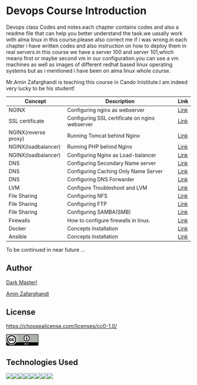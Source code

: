 
# Devops Course Introduction
<p>Devops class Codes and notes.each chapter contains codes and also a readme file that can help you better understand the task.we uasally work with alma linux in this course.please also correct me if i was wrong.in each chapter i have written codes and also instruction on how to deploy them in real servers.in this course we have a server 100 and server 101,which means first or maybe second vm in our configuration.you can use a vm machines as well as images of different redhat based linux operating systems but as i mentioned i have been on alma linux whole course.</p>
<p>Mr.Amin Zafarghandi is teaching this course in Cando Inistitute.I am indeed very lucky to be his student!</p>
 

 | Concept  | Description  | Link  |
 | ---  | ---  | --  |
 | NGINX  | Configuring  nginx as webserver |<a href="https://github.com/pakoti/Devops_Course/tree/main/1.NGINX/1.Simple_WebServer">Link</a> |
 | SSL certificate  | Configuring SSL certificate on nginx webserver  |<a href="https://github.com/pakoti/Devops_Course/tree/main/1.NGINX/2.Configuring_SSL">Link</a> |
 | NGINX(reverse proxy) | Running Tomcat behind Nginx |<a href="https://github.com/pakoti/Devops_Course/tree/main/1.NGINX/3.Tomcat_Behind_nginx">Link</a> |
 | NGINX(loadbalancer)  | Running PHP behind Nginx  |<a href="https://github.com/pakoti/Devops_Course/tree/main/1.NGINX/4.Load_Balancer">Link</a> |
 | NGINX(loadbalancer)  | Configuring Nginx as Load-balancer  |<a href="https://github.com/pakoti/Devops_Course/tree/main/1.NGINX/5.php-nginx">Link</a> |
 | DNS  | Configuring Secondary Name server  |<a href="https://github.com/pakoti/Devops_Course/tree/main/2.DNS_Concepts">Link</a> |
 | DNS  | Configuring Caching Only Name Server  |<a href="https://github.com/pakoti/Devops_Course/tree/main/2.DNS_Concepts">Link</a> |
 | DNS  | Configuring DNS Forwarder  |<a href="https://github.com/pakoti/Devops_Course/tree/main/2.DNS_Concepts">Link</a> |
 | LVM  | Configure Troubleshoot and LVM  |<a href="https://github.com/pakoti/Devops_Course/tree/main/3.Configuring%20LVM">Link</a> |
 | File Sharing   | Configuring NFS  |<a href="https://github.com/pakoti/Devops_Course/tree/main/4.File%20Sharing">Link</a>  |
 | File Sharing   | Configuring FTP  |<a href="https://github.com/pakoti/Devops_Course/tree/main/4.File%20Sharing">Link</a>  |
 | File Sharing   | Configuring SAMBA(SMB)  |<a href="https://github.com/pakoti/Devops_Course/tree/main/4.File%20Sharing">Link</a>  |
 | Firewalls  |  How to configure firewalls in linux. | <a href="https://github.com/pakoti/Devops_Course/tree/main/5.Firewalls">Link</a> |
 | Docker  | Concepts Installation  |  <a href="https://github.com/pakoti/Devops_Course/tree/main/6.Docker">Link</a>  |
 | Ansible  | Concepts Installation  |  <a href="https://github.com/pakoti/Devops_Course/tree/main/7.Ansible">Link</a>  |

<p>To be continued in near future ...</p>


## Author

[Dark Master!](https://github.com/pakoti)

[Amin Zafarghandi](https://ir.Linkedin.com/in/amin-zafarghandi-b9556b134)


## License

https://choosealicense.com/licenses/cc0-1.0/


<img src=88x31.png>


## Technologies Used
<img src="https://img.shields.io/badge/Linux-FCC624?style=for-the-badge&logo=linux&logoColor=black"><img src="https://img.shields.io/badge/Ansible-000000?style=for-the-badge&logo=ansible&logoColor=white"><img src="https://img.shields.io/badge/Python-FFD43B?style=for-the-badge&logo=python&logoColor=blue"><img src="https://img.shields.io/badge/Nginx-009639?style=for-the-badge&logo=nginx&logoColor=white"><img src="https://img.shields.io/badge/Docker-2CA5E0?style=for-the-badge&logo=docker&logoColor=white"><img src="https://img.shields.io/badge/Shell_Script-121011?style=for-the-badge&logo=gnu-bash&logoColor=white"><img src="https://img.shields.io/badge/VSCode-0078D4?style=for-the-badge&logo=visual%20studio%20code&logoColor=white"><img src="https://img.shields.io/badge/VIM-%2311AB00.svg?&style=for-the-badge&logo=vim&logoColor=white">

